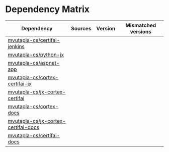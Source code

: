 # Dependency Matrix

Dependency | Sources | Version | Mismatched versions
---------- | ------- | ------- | -------------------
[mvutapla-cs/certifai-jenkins](https://github.com/mvutapla-cs/certifai-jenkins.git) |  | []() | 
[mvutapla-cs/python-jx](https://github.com/mvutapla-cs/python-jx.git) |  | []() | 
[mvutapla-cs/aspnet-app](https://github.com/mvutapla-cs/aspnet-app.git) |  | []() | 
[mvutapla-cs/cortex-certifai-jx](https://github.com/mvutapla-cs/cortex-certifai-jx.git) |  | []() | 
[mvutapla-cs/jx-cortex-certifai](https://github.com/mvutapla-cs/jx-cortex-certifai.git) |  | []() | 
[mvutapla-cs/cortex-docs](https://github.com/mvutapla-cs/cortex-docs.git) |  | []() | 
[mvutapla-cs/jx-cortex-certifai-docs](https://github.com/mvutapla-cs/jx-cortex-certifai-docs.git) |  | []() | 
[mvutapla-cs/certifai-docs](https://github.com/mvutapla-cs/certifai-docs.git) |  | []() | 
